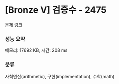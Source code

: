 # [Bronze V] 검증수 - 2475 

[문제 링크](https://www.acmicpc.net/problem/2475) 

### 성능 요약

메모리: 17692 KB, 시간: 208 ms

### 분류

사칙연산(arithmetic), 구현(implementation), 수학(math)

